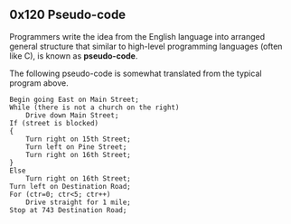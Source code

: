 ## 0x120 Pseudo-code

Programmers write the idea from the English language into arranged general structure that similar to high-level programming languages (often like C), is known as **pseudo-code**. 

The following pseudo-code is somewhat translated from the typical program above.

```
Begin going East on Main Street;
While (there is not a church on the right)
	Drive down Main Street;
If (street is blocked)
{
	Turn right on 15th Street;
	Turn left on Pine Street;
	Turn right on 16th Street;
}
Else
	Turn right on 16th Street;
Turn left on Destination Road;
For (ctr=0; ctr<5; ctr++)
	Drive straight for 1 mile;
Stop at 743 Destination Road;
```